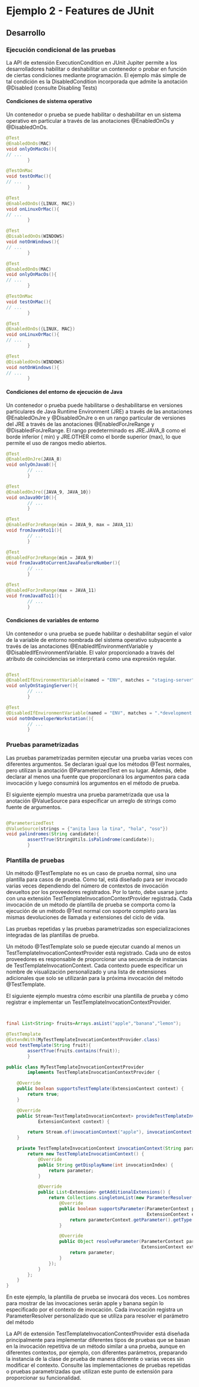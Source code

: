 # Ejemplo 2 - Features de JUnit

## Desarrollo

### Ejecución condicional de las pruebas

La API de extensión ExecutionCondition en JUnit Jupiter permite a los desarrolladores habilitar o deshabilitar un
contenedor o probar en función de ciertas condiciones mediante programación. El ejemplo más simple de tal condición es
la DisabledCondition incorporada que admite la anotación @Disabled (consulte Disabling Tests)

#### Condiciones de sistema operativo

Un contenedor o prueba se puede habilitar o deshabilitar en un sistema operativo en particular a través de las
anotaciones @EnabledOnOs y @DisabledOnOs.

```java
@Test
@EnabledOnOs(MAC)
void onlyOnMacOs(){
// ...
        }

@TestOnMac
void testOnMac(){
// ...
        }

@Test
@EnabledOnOs({LINUX, MAC})
void onLinuxOrMac(){
// ...
        }

@Test
@DisabledOnOs(WINDOWS)
void notOnWindows(){
// ...
        }
```

```java
@Test
@EnabledOnOs(MAC)
void onlyOnMacOs(){
// ...
        }

@TestOnMac
void testOnMac(){
// ...
        }

@Test
@EnabledOnOs({LINUX, MAC})
void onLinuxOrMac(){
// ...
        }

@Test
@DisabledOnOs(WINDOWS)
void notOnWindows(){
// ...
        }
```

#### Condiciones del entorno de ejecución de Java

Un contenedor o prueba puede habilitarse o deshabilitarse en versiones particulares de Java Runtime Environment (JRE) a
través de las anotaciones @EnabledOnJre y @DisabledOnJre o en un rango particular de versiones del JRE a través de las
anotaciones @EnabledForJreRange y @DisabledForJreRange. El rango predeterminado es JRE.JAVA_8 como el borde inferior (
min) y JRE.OTHER como el borde superior (max), lo que permite el uso de rangos medio abiertos.

```java
@Test
@EnabledOnJre(JAVA_8)
void onlyOnJava8(){
        // ...
        }

@Test
@EnabledOnJre({JAVA_9, JAVA_10})
void onJava9Or10(){
        // ...
        }

@Test
@EnabledForJreRange(min = JAVA_9, max = JAVA_11)
void fromJava9to11(){
        // ...
        }

@Test
@EnabledForJreRange(min = JAVA_9)
void fromJava9toCurrentJavaFeatureNumber(){
        // ...
        }

@Test
@EnabledForJreRange(max = JAVA_11)
void fromJava8To11(){
        // ...
        }
```

#### Condiciones de variables de entorno

Un contenedor o una prueba se puede habilitar o deshabilitar según el valor de la variable de entorno nombrada del
sistema operativo subyacente a través de las anotaciones @EnabledIfEnvironmentVariable y @DisabledIfEnvironmentVariable.
El valor proporcionado a través del atributo de coincidencias se interpretará como una expresión regular.

```java

@Test
@EnabledIfEnvironmentVariable(named = "ENV", matches = "staging-server")
void onlyOnStagingServer(){
        // ...
        }

@Test
@DisabledIfEnvironmentVariable(named = "ENV", matches = ".*development.*")
void notOnDeveloperWorkstation(){
        // ...
        }


```

### Pruebas parametrizadas

Las pruebas parametrizadas permiten ejecutar una prueba varias veces con diferentes argumentos. Se declaran igual que
los métodos @Test normales, pero utilizan la anotación @ParameterizedTest en su lugar. Además, debe declarar al menos
una fuente que proporcionará los argumentos para cada invocación y luego consumirá los argumentos en el método de
prueba.

El siguiente ejemplo muestra una prueba parametrizada que usa la anotación @ValueSource para especificar un arreglo de
strings como fuente de argumentos.

```java

@ParameterizedTest
@ValueSource(strings = {"anita lava la tina", "hola", "oso"})
void palindromes(String candidate){
        assertTrue(StringUtils.isPalindrome(candidate));
        }

```

### Plantilla de pruebas

Un método @TestTemplate no es un caso de prueba normal, sino una plantilla para casos de prueba. Como tal, está diseñado
para ser invocado varias veces dependiendo del número de contextos de invocación devueltos por los proveedores
registrados. Por lo tanto, debe usarse junto con una extensión TestTemplateInvocationContextProvider registrada. Cada
invocación de un método de plantilla de prueba se comporta como la ejecución de un método @Test normal con soporte
completo para las mismas devoluciones de llamada y extensiones del ciclo de vida.

Las pruebas repetidas y las pruebas parametrizadas son especializaciones integradas de las plantillas de prueba.

Un método @TestTemplate solo se puede ejecutar cuando al menos un TestTemplateInvocationContextProvider está registrado.
Cada uno de estos proveedores es responsable de proporcionar una secuencia de instancias de
TestTemplateInvocationContext. Cada contexto puede especificar un nombre de visualización personalizado y una lista de
extensiones adicionales que solo se utilizarán para la próxima invocación del método @TestTemplate.

El siguiente ejemplo muestra cómo escribir una plantilla de prueba y cómo registrar e implementar un
TestTemplateInvocationContextProvider.

```java


final List<String> fruits=Arrays.asList("apple","banana","lemon");

@TestTemplate
@ExtendWith(MyTestTemplateInvocationContextProvider.class)
void testTemplate(String fruit){
        assertTrue(fruits.contains(fruit));
        }

public class MyTestTemplateInvocationContextProvider
        implements TestTemplateInvocationContextProvider {

    @Override
    public boolean supportsTestTemplate(ExtensionContext context) {
        return true;
    }

    @Override
    public Stream<TestTemplateInvocationContext> provideTestTemplateInvocationContexts(
            ExtensionContext context) {

        return Stream.of(invocationContext("apple"), invocationContext("banana"));
    }

    private TestTemplateInvocationContext invocationContext(String parameter) {
        return new TestTemplateInvocationContext() {
            @Override
            public String getDisplayName(int invocationIndex) {
                return parameter;
            }

            @Override
            public List<Extension> getAdditionalExtensions() {
                return Collections.singletonList(new ParameterResolver() {
                    @Override
                    public boolean supportsParameter(ParameterContext parameterContext,
                                                     ExtensionContext extensionContext) {
                        return parameterContext.getParameter().getType().equals(String.class);
                    }

                    @Override
                    public Object resolveParameter(ParameterContext parameterContext,
                                                   ExtensionContext extensionContext) {
                        return parameter;
                    }
                });
            }
        };
    }
}
```

En este ejemplo, la plantilla de prueba se invocará dos veces. Los nombres para mostrar de las invocaciones serán apple
y banana según lo especificado por el contexto de invocación. Cada invocación registra un ParameterResolver
personalizado que se utiliza para resolver el parámetro del método

La API de extensión TestTemplateInvocationContextProvider está diseñada principalmente para implementar diferentes tipos
de pruebas que se basan en la invocación repetitiva de un método similar a una prueba, aunque en diferentes contextos,
por ejemplo, con diferentes parámetros, preparando la instancia de la clase de prueba de manera diferente o varias veces
sin modificar el contexto. Consulte las implementaciones de pruebas repetidas o pruebas parametrizadas que utilizan este
punto de extensión para proporcionar su funcionalidad.